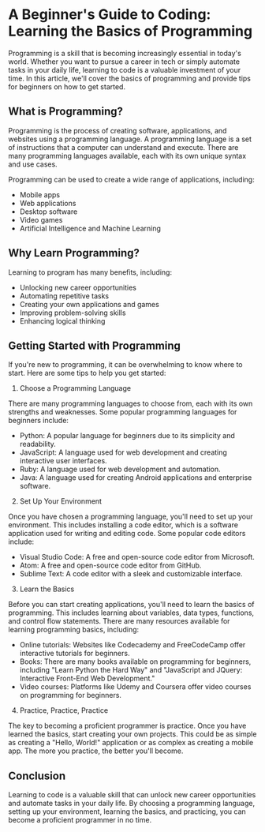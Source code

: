 # A Beginner's Guide to Coding: Learning the Basics of Programming

Programming is a skill that is becoming increasingly essential in today's world. Whether you want to pursue a career in tech or simply automate tasks in your daily life, learning to code is a valuable investment of your time. In this article, we'll cover the basics of programming and provide tips for beginners on how to get started.

## What is Programming?

Programming is the process of creating software, applications, and websites using a programming language. A programming language is a set of instructions that a computer can understand and execute. There are many programming languages available, each with its own unique syntax and use cases.

Programming can be used to create a wide range of applications, including:

- Mobile apps
- Web applications
- Desktop software
- Video games
- Artificial Intelligence and Machine Learning

## Why Learn Programming?

Learning to program has many benefits, including:

- Unlocking new career opportunities
- Automating repetitive tasks
- Creating your own applications and games
- Improving problem-solving skills
- Enhancing logical thinking

## Getting Started with Programming

If you're new to programming, it can be overwhelming to know where to start. Here are some tips to help you get started:

1. Choose a Programming Language

There are many programming languages to choose from, each with its own strengths and weaknesses. Some popular programming languages for beginners include:

- Python: A popular language for beginners due to its simplicity and readability.
- JavaScript: A language used for web development and creating interactive user interfaces.
- Ruby: A language used for web development and automation.
- Java: A language used for creating Android applications and enterprise software.

2. Set Up Your Environment

Once you have chosen a programming language, you'll need to set up your environment. This includes installing a code editor, which is a software application used for writing and editing code. Some popular code editors include:

- Visual Studio Code: A free and open-source code editor from Microsoft.
- Atom: A free and open-source code editor from GitHub.
- Sublime Text: A code editor with a sleek and customizable interface.

3. Learn the Basics

Before you can start creating applications, you'll need to learn the basics of programming. This includes learning about variables, data types, functions, and control flow statements. There are many resources available for learning programming basics, including:

- Online tutorials: Websites like Codecademy and FreeCodeCamp offer interactive tutorials for beginners.
- Books: There are many books available on programming for beginners, including "Learn Python the Hard Way" and "JavaScript and JQuery: Interactive Front-End Web Development."
- Video courses: Platforms like Udemy and Coursera offer video courses on programming for beginners.

4. Practice, Practice, Practice

The key to becoming a proficient programmer is practice. Once you have learned the basics, start creating your own projects. This could be as simple as creating a "Hello, World!" application or as complex as creating a mobile app. The more you practice, the better you'll become.

## Conclusion

Learning to code is a valuable skill that can unlock new career opportunities and automate tasks in your daily life. By choosing a programming language, setting up your environment, learning the basics, and practicing, you can become a proficient programmer in no time.
